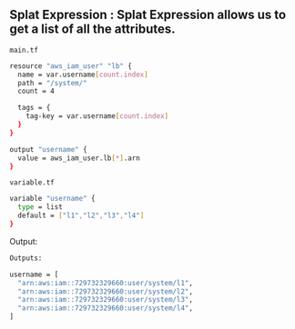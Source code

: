 ## Splat Expression : Splat Expression allows us to get a list of all the attributes.
`main.tf`

```sh
resource "aws_iam_user" "lb" {
  name = var.username[count.index]
  path = "/system/"
  count = 4

  tags = {
    tag-key = var.username[count.index]
  }
}

output "username" {
  value = aws_iam_user.lb[*].arn
}
```

`variable.tf `
```sh
variable "username" {
  type = list
  default = ["l1","l2","l3","l4"]
}
```
Output:
```sh
Outputs:

username = [
  "arn:aws:iam::729732329660:user/system/l1",
  "arn:aws:iam::729732329660:user/system/l2",
  "arn:aws:iam::729732329660:user/system/l3",
  "arn:aws:iam::729732329660:user/system/l4",
]
```


